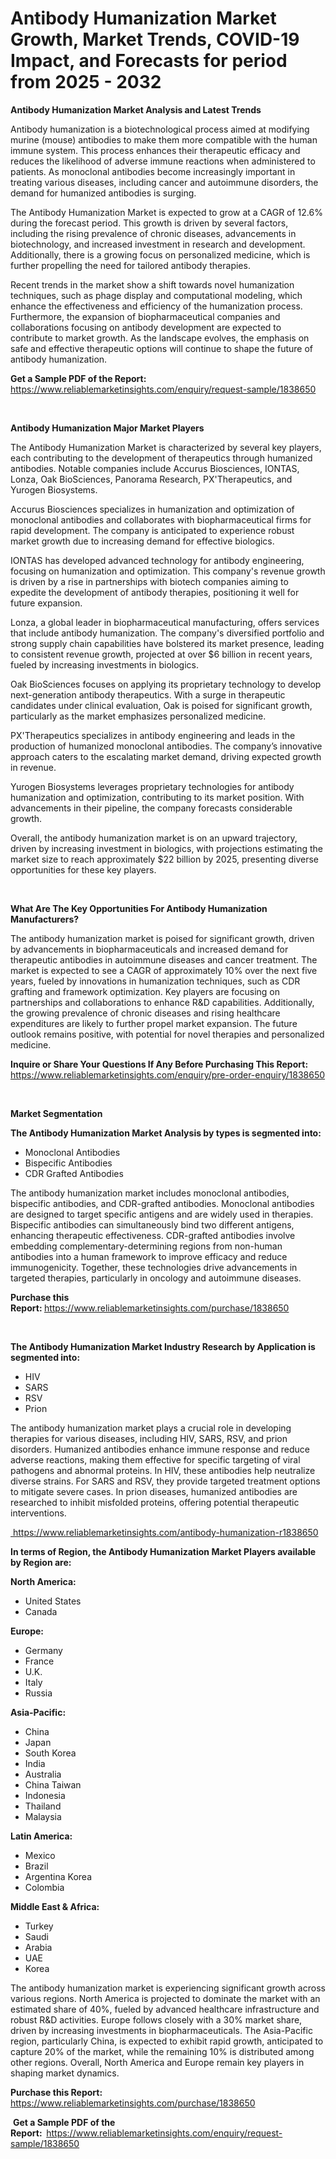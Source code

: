 <p><h1>Antibody Humanization Market Growth, Market Trends, COVID-19 Impact, and Forecasts for period from 2025 - 2032</h1></p><p><strong>Antibody Humanization Market Analysis and Latest Trends</strong></p>
<p><p>Antibody humanization is a biotechnological process aimed at modifying murine (mouse) antibodies to make them more compatible with the human immune system. This process enhances their therapeutic efficacy and reduces the likelihood of adverse immune reactions when administered to patients. As monoclonal antibodies become increasingly important in treating various diseases, including cancer and autoimmune disorders, the demand for humanized antibodies is surging.</p><p>The Antibody Humanization Market is expected to grow at a CAGR of 12.6% during the forecast period. This growth is driven by several factors, including the rising prevalence of chronic diseases, advancements in biotechnology, and increased investment in research and development. Additionally, there is a growing focus on personalized medicine, which is further propelling the need for tailored antibody therapies.</p><p>Recent trends in the market show a shift towards novel humanization techniques, such as phage display and computational modeling, which enhance the effectiveness and efficiency of the humanization process. Furthermore, the expansion of biopharmaceutical companies and collaborations focusing on antibody development are expected to contribute to market growth. As the landscape evolves, the emphasis on safe and effective therapeutic options will continue to shape the future of antibody humanization.</p></p>
<p><strong>Get a Sample PDF of the Report:&nbsp;</strong> <a href="https://www.reliablemarketinsights.com/enquiry/request-sample/1838650?utm_campaign=2177&utm_medium=2&utm_source=Github&utm_content=ia&utm_term=19042025&utm_id=antibody-humanization">https://www.reliablemarketinsights.com/enquiry/request-sample/1838650</a></p>
<p>&nbsp;</p>
<p><strong>Antibody Humanization Major Market Players</strong></p>
<p><p>The Antibody Humanization Market is characterized by several key players, each contributing to the development of therapeutics through humanized antibodies. Notable companies include Accurus Biosciences, IONTAS, Lonza, Oak BioSciences, Panorama Research, PX'Therapeutics, and Yurogen Biosystems.</p><p>Accurus Biosciences specializes in humanization and optimization of monoclonal antibodies and collaborates with biopharmaceutical firms for rapid development. The company is anticipated to experience robust market growth due to increasing demand for effective biologics.</p><p>IONTAS has developed advanced technology for antibody engineering, focusing on humanization and optimization. This company's revenue growth is driven by a rise in partnerships with biotech companies aiming to expedite the development of antibody therapies, positioning it well for future expansion.</p><p>Lonza, a global leader in biopharmaceutical manufacturing, offers services that include antibody humanization. The company's diversified portfolio and strong supply chain capabilities have bolstered its market presence, leading to consistent revenue growth, projected at over $6 billion in recent years, fueled by increasing investments in biologics.</p><p>Oak BioSciences focuses on applying its proprietary technology to develop next-generation antibody therapeutics. With a surge in therapeutic candidates under clinical evaluation, Oak is poised for significant growth, particularly as the market emphasizes personalized medicine.</p><p>PX'Therapeutics specializes in antibody engineering and leads in the production of humanized monoclonal antibodies. The company’s innovative approach caters to the escalating market demand, driving expected growth in revenue.</p><p>Yurogen Biosystems leverages proprietary technologies for antibody humanization and optimization, contributing to its market position. With advancements in their pipeline, the company forecasts considerable growth.</p><p>Overall, the antibody humanization market is on an upward trajectory, driven by increasing investment in biologics, with projections estimating the market size to reach approximately $22 billion by 2025, presenting diverse opportunities for these key players.</p></p>
<p>&nbsp;</p>
<p><strong>What Are The Key Opportunities For Antibody Humanization Manufacturers?</strong></p>
<p><p>The antibody humanization market is poised for significant growth, driven by advancements in biopharmaceuticals and increased demand for therapeutic antibodies in autoimmune diseases and cancer treatment. The market is expected to see a CAGR of approximately 10% over the next five years, fueled by innovations in humanization techniques, such as CDR grafting and framework optimization. Key players are focusing on partnerships and collaborations to enhance R&D capabilities. Additionally, the growing prevalence of chronic diseases and rising healthcare expenditures are likely to further propel market expansion. The future outlook remains positive, with potential for novel therapies and personalized medicine.</p></p>
<p><strong>Inquire or Share Your Questions If Any Before Purchasing This Report:</strong> <a href="https://www.reliablemarketinsights.com/enquiry/pre-order-enquiry/1838650?utm_campaign=2177&utm_medium=2&utm_source=Github&utm_content=ia&utm_term=19042025&utm_id=antibody-humanization">https://www.reliablemarketinsights.com/enquiry/pre-order-enquiry/1838650</a></p>
<p>&nbsp;</p>
<p><strong>Market Segmentation</strong></p>
<p><strong>The Antibody Humanization Market Analysis by types is segmented into:</strong></p>
<p><ul><li>Monoclonal Antibodies</li><li>Bispecific Antibodies</li><li>CDR Grafted Antibodies</li></ul></p>
<p><p>The antibody humanization market includes monoclonal antibodies, bispecific antibodies, and CDR-grafted antibodies. Monoclonal antibodies are designed to target specific antigens and are widely used in therapies. Bispecific antibodies can simultaneously bind two different antigens, enhancing therapeutic effectiveness. CDR-grafted antibodies involve embedding complementary-determining regions from non-human antibodies into a human framework to improve efficacy and reduce immunogenicity. Together, these technologies drive advancements in targeted therapies, particularly in oncology and autoimmune diseases.</p></p>
<p><strong>Purchase this Report:&nbsp;</strong><a href="https://www.reliablemarketinsights.com/purchase/1838650?utm_campaign=2177&utm_medium=2&utm_source=Github&utm_content=ia&utm_term=19042025&utm_id=antibody-humanization">https://www.reliablemarketinsights.com/purchase/1838650</a></p>
<p>&nbsp;</p>
<p><strong>The Antibody Humanization Market Industry Research by Application is segmented into:</strong></p>
<p><ul><li>HIV</li><li>SARS</li><li>RSV</li><li>Prion</li></ul></p>
<p><p>The antibody humanization market plays a crucial role in developing therapies for various diseases, including HIV, SARS, RSV, and prion disorders. Humanized antibodies enhance immune response and reduce adverse reactions, making them effective for specific targeting of viral pathogens and abnormal proteins. In HIV, these antibodies help neutralize diverse strains. For SARS and RSV, they provide targeted treatment options to mitigate severe cases. In prion diseases, humanized antibodies are researched to inhibit misfolded proteins, offering potential therapeutic interventions.</p></p>
<p><a href="https://www.reliablemarketinsights.com/antibody-humanization-r1838650?utm_campaign=2177&utm_medium=2&utm_source=Github&utm_content=ia&utm_term=19042025&utm_id=antibody-humanization">&nbsp;https://www.reliablemarketinsights.com/antibody-humanization-r1838650</a></p>
<p><strong>In terms of Region, the Antibody Humanization Market Players available by Region are:</strong></p>
<p>
    <p> <strong> North America: </strong>
        <ul>
            <li>United States</li>
            <li>Canada</li>
        </ul>
        </p> 
    <p> <strong> Europe: </strong>
        <ul>
            <li>Germany</li>
            <li>France</li>
            <li>U.K.</li>
            <li>Italy</li>
            <li>Russia</li>
        </ul>
        </p> 
    <p> <strong> Asia-Pacific: </strong>
        <ul>
            <li>China</li>
            <li>Japan</li>
            <li>South Korea</li>
            <li>India</li>
            <li>Australia</li>
            <li>China Taiwan</li>
            <li>Indonesia</li>
            <li>Thailand</li>
            <li>Malaysia</li>
        </ul>
        </p> 
    <p> <strong> Latin America: </strong>
        <ul>
            <li>Mexico</li>
            <li>Brazil</li>
            <li>Argentina Korea</li>
            <li>Colombia</li>
        </ul>
        </p> 
    <p> <strong> Middle East & Africa: </strong>
        <ul>
            <li>Turkey</li>
            <li>Saudi</li>
            <li>Arabia</li>
            <li>UAE</li>
            <li>Korea</li>
        </ul>
    </p>
    </p>
<p><p>The antibody humanization market is experiencing significant growth across various regions. North America is projected to dominate the market with an estimated share of 40%, fueled by advanced healthcare infrastructure and robust R&D activities. Europe follows closely with a 30% market share, driven by increasing investments in biopharmaceuticals. The Asia-Pacific region, particularly China, is expected to exhibit rapid growth, anticipated to capture 20% of the market, while the remaining 10% is distributed among other regions. Overall, North America and Europe remain key players in shaping market dynamics.</p></p>
<p><strong>Purchase this Report: </strong><a href="https://www.reliablemarketinsights.com/purchase/1838650?utm_campaign=2177&utm_medium=2&utm_source=Github&utm_content=ia&utm_term=19042025&utm_id=antibody-humanization">https://www.reliablemarketinsights.com/purchase/1838650</a></p>
<p>&nbsp;<strong>Get a Sample PDF of the Report:&nbsp;&nbsp;</strong><a href="https://www.reliablemarketinsights.com/enquiry/request-sample/1838650?utm_campaign=2177&utm_medium=2&utm_source=Github&utm_content=ia&utm_term=19042025&utm_id=antibody-humanization">https://www.reliablemarketinsights.com/enquiry/request-sample/1838650</a></p>
<p><strong></strong></p>
<p><p></p><p></p><p></p></p>